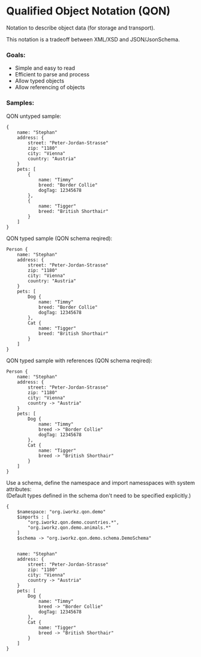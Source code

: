# Qualified Object Notation (QON)

Notation to describe object data (for storage and transport).

This notation is a tradeoff between XML/XSD and JSON/JsonSchema.


### Goals:

* Simple and easy to read
* Efficient to parse and process
* Allow typed objects
* Allow referencing of objects


### Samples:

QON untyped sample:

	{	
		name: "Stephan"
		address: {
			street: "Peter-Jordan-Strasse"
			zip: "1180"
			city: "Vienna"
			country: "Austria"
		}
		pets: [ 
			{	
				name: "Timmy"
				breed: "Border Collie"
				dogTag: 12345678
			},
			{	
				name: "Tigger"
				breed: "British Shorthair"
			}
		]
	}
	
QON typed sample (QON schema reqired):
	
	Person {	
		name: "Stephan"
		address: {
			street: "Peter-Jordan-Strasse"
			zip: "1180"
			city: "Vienna"
			country: "Austria"
		}
		pets: [ 
			Dog {	
				name: "Timmy"
				breed: "Border Collie"
				dogTag: 12345678
			},
			Cat {	
				name: "Tigger"
				breed: "British Shorthair"
			}
		]
	}

QON typed sample with references (QON schema reqired):
	
	Person {	
		name: "Stephan"
		address: {
			street: "Peter-Jordan-Strasse"
			zip: "1180"
			city: "Vienna"
			country -> "Austria"
		}
		pets: [ 
			Dog {	
				name: "Timmy"
				breed -> "Border Collie"
				dogTag: 12345678
			},
			Cat {	
				name: "Tigger"
				breed -> "British Shorthair"
			}
		]
	}

Use a schema, define the namespace and import namesspaces with system attributes:<br>
(Default types defined in the schema don't need to be specified explicitly.)

	{
		$namespace: "org.iworkz.qon.demo"
		$imports : [
			"org.iworkz.qon.demo.countries.*",
			"org.iworkz.qon.demo.animals.*"
		] 
		$schema -> "org.iworkz.qon.demo.schema.DemoSchema"
	
	
		name: "Stephan"
		address: {
			street: "Peter-Jordan-Strasse"
			zip: "1180"
			city: "Vienna"
			country -> "Austria"
		}
		pets: [ 
			Dog {	
				name: "Timmy"
				breed -> "Border Collie"
				dogTag: 12345678
			},
			Cat {	
				name: "Tigger"
				breed -> "British Shorthair"
			}
		]
	}
